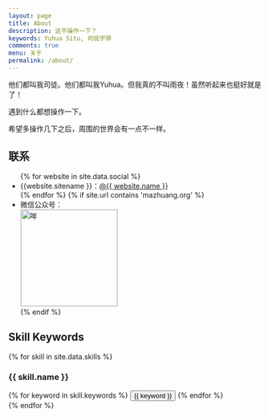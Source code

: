 ```yaml
---
layout: page
title: About
description: 这不操作一下？
keywords: Yuhua Situ, 司徒宇骅
comments: true
menu: 关于
permalink: /about/
---
```


他们都叫我司徒。他们都叫我Yuhua。但我真的不叫雨夜！虽然听起来也挺好就是了！

遇到什么都想操作一下。

希望多操作几下之后，周围的世界会有一点不一样。

## 联系

<ul>
{% for website in site.data.social %}
<li>{{website.sitename }}：<a href="{{ website.url }}" target="_blank">@{{ website.name }}</a></li>
{% endfor %}
{% if site.url contains 'mazhuang.org' %}
<li>
微信公众号：<br />
<img style="height:192px;width:192px;border:1px solid lightgrey;" src="{{ assets_base_url }}/assets/images/qrcode.jpg" alt="咩" />
</li>
{% endif %}
</ul>


## Skill Keywords

{% for skill in site.data.skills %}
### {{ skill.name }}
<div class="btn-inline">
{% for keyword in skill.keywords %}
<button class="btn btn-outline" type="button">{{ keyword }}</button>
{% endfor %}
</div>
{% endfor %}
